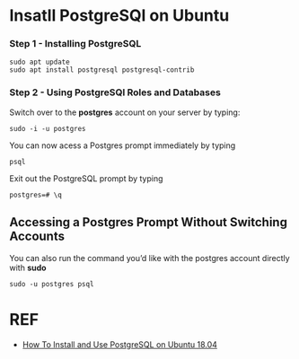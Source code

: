 # Insatll PostgreSQl on Ubuntu

### Step 1 - Installing PostgreSQL
```
sudo apt update
sudo apt install postgresql postgresql-contrib
```

### Step 2 - Using PostgreSQl Roles and Databases

Switch over to the **postgres** account on your server by typing:
```
sudo -i -u postgres
```
You can now acess a Postgres prompt immediately by typing
```
psql
```
Exit out the PostgreSQL prompt by typing
```
postgres=# \q
```

## Accessing a Postgres Prompt Without Switching Accounts
You can also run the command you’d like with the postgres account directly with **sudo**

```
sudo -u postgres psql
```



# REF
* [How To Install and Use PostgreSQL on Ubuntu 18.04](https://www.digitalocean.com/community/tutorials/how-to-install-and-use-postgresql-on-ubuntu-18-04)
